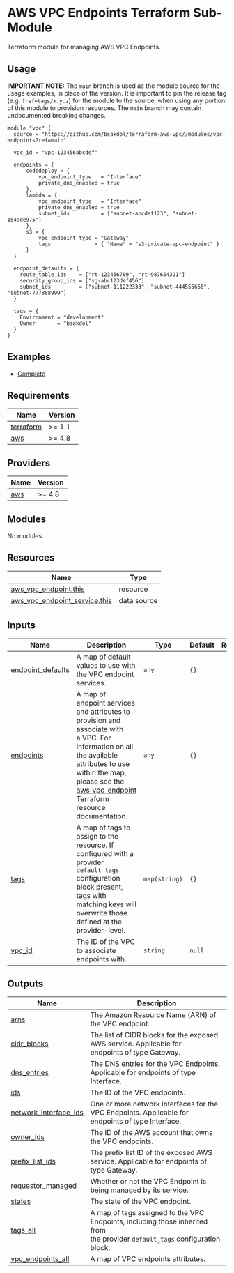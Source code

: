 # AWS VPC Endpoints Terraform Sub-Module

Terraform module for managing AWS VPC Endpoints.

## Usage

**IMPORTANT NOTE:** The `main` branch is used as the module source for the usage examples, in place of the version. It is important to pin the release tag (e.g. `?ref=tags/x.y.z`) for the module to the source, when using any portion of this module to provision resources. The `main` branch may contain undocumented breaking changes.

```hcl
module "vpc" {
  source = "https://github.com/bsakdol/terraform-aws-vpc//modules/vpc-endpoints?ref=main"

  vpc_id = "vpc-123456abcdef"

  endpoints = {
      codedeploy = {
          vpc_endpoint_type   = "Interface"
          private_dns_enabled = true
      },
      lambda = {
          vpc_endpoint_type   = "Interface"
          private_dns_enabled = true
          subnet_ids          = ["subnet-abcdef123", "subnet-154ade975"]
      },
      s3 = {
          vpc_endpoint_type = "Gateway"
          tags              = { "Name" = "s3-private-vpc-endpoint" }
      }
  }

  endpoint_defaults = {
    route_table_ids    = ["rt-123456789", "rt-987654321"]
    security_group_ids = ["sg-abc123def456"]
    subnet_ids         = ["subnet-111222333", "subnet-444555666", "subnet-777888999"]
  }

  tags = {
    Environment = "development"
    Owner       = "bsakdol"
  }
}
```

## Examples

- [Complete](../../examples/complete/)

<!-- BEGINNING OF PRE-COMMIT-TERRAFORM DOCS HOOK -->

## Requirements

| Name                                                                     | Version |
| ------------------------------------------------------------------------ | ------- |
| <a name="requirement_terraform"></a> [terraform](#requirement_terraform) | >= 1.1  |
| <a name="requirement_aws"></a> [aws](#requirement_aws)                   | >= 4.8  |

## Providers

| Name                                             | Version |
| ------------------------------------------------ | ------- |
| <a name="provider_aws"></a> [aws](#provider_aws) | >= 4.8  |

## Modules

No modules.

## Resources

| Name                                                                                                                                 | Type        |
| ------------------------------------------------------------------------------------------------------------------------------------ | ----------- |
| [aws_vpc_endpoint.this](https://registry.terraform.io/providers/hashicorp/aws/latest/docs/resources/vpc_endpoint)                    | resource    |
| [aws_vpc_endpoint_service.this](https://registry.terraform.io/providers/hashicorp/aws/latest/docs/data-sources/vpc_endpoint_service) | data source |

## Inputs

| Name                                                                                 | Description                                                                                                                                                                                                                                                                                                                 | Type          | Default | Required |
| ------------------------------------------------------------------------------------ | --------------------------------------------------------------------------------------------------------------------------------------------------------------------------------------------------------------------------------------------------------------------------------------------------------------------------- | ------------- | ------- | :------: |
| <a name="input_endpoint_defaults"></a> [endpoint_defaults](#input_endpoint_defaults) | A map of default values to use with the VPC endpoint services.                                                                                                                                                                                                                                                              | `any`         | `{}`    |    no    |
| <a name="input_endpoints"></a> [endpoints](#input_endpoints)                         | A map of endpoint services and attributes to provision and associate with<br>a VPC. For information on all the available attributes to use within the map,<br>please see the [aws_vpc_endpoint](https://registry.terraform.io/providers/hashicorp/aws/latest/docs/resources/vpc_endpoint) Terraform resource documentation. | `any`         | `{}`    |    no    |
| <a name="input_tags"></a> [tags](#input_tags)                                        | A map of tags to assign to the resource. If configured with a provider<br>`default_tags` configuration block present, tags with matching keys will<br>overwrite those defined at the provider-level.                                                                                                                        | `map(string)` | `{}`    |    no    |
| <a name="input_vpc_id"></a> [vpc_id](#input_vpc_id)                                  | The ID of the VPC to associate endpoints with.                                                                                                                                                                                                                                                                              | `string`      | `null`  |    no    |

## Outputs

| Name                                                                                               | Description                                                                                                                     |
| -------------------------------------------------------------------------------------------------- | ------------------------------------------------------------------------------------------------------------------------------- |
| <a name="output_arns"></a> [arns](#output_arns)                                                    | The Amazon Resource Name (ARN) of the VPC endpoint.                                                                             |
| <a name="output_cidr_blocks"></a> [cidr_blocks](#output_cidr_blocks)                               | The list of CIDR blocks for the exposed AWS service. Applicable for<br>endpoints of type Gateway.                               |
| <a name="output_dns_entries"></a> [dns_entries](#output_dns_entries)                               | The DNS entries for the VPC Endpoints. Applicable for endpoints of type Interface.                                              |
| <a name="output_ids"></a> [ids](#output_ids)                                                       | The ID of the VPC endpoints.                                                                                                    |
| <a name="output_network_interface_ids"></a> [network_interface_ids](#output_network_interface_ids) | One or more network interfaces for the VPC Endpoints. Applicable for<br>endpoints of type Interface.                            |
| <a name="output_owner_ids"></a> [owner_ids](#output_owner_ids)                                     | The ID of the AWS account that owns the VPC endpoints.                                                                          |
| <a name="output_prefix_list_ids"></a> [prefix_list_ids](#output_prefix_list_ids)                   | The prefix list ID of the exposed AWS service. Applicable for endpoints of<br>type Gateway.                                     |
| <a name="output_requestor_managed"></a> [requestor_managed](#output_requestor_managed)             | Whether or not the VPC Endpoint is being managed by its service.                                                                |
| <a name="output_states"></a> [states](#output_states)                                              | The state of the VPC endpoint.                                                                                                  |
| <a name="output_tags_all"></a> [tags_all](#output_tags_all)                                        | A map of tags assigned to the VPC Endpoints, including those inherited from<br>the provider `default_tags` configuration block. |
| <a name="output_vpc_endpoints_all"></a> [vpc_endpoints_all](#output_vpc_endpoints_all)             | A map of VPC endpoints attributes.                                                                                              |

<!-- END OF PRE-COMMIT-TERRAFORM DOCS HOOK -->
